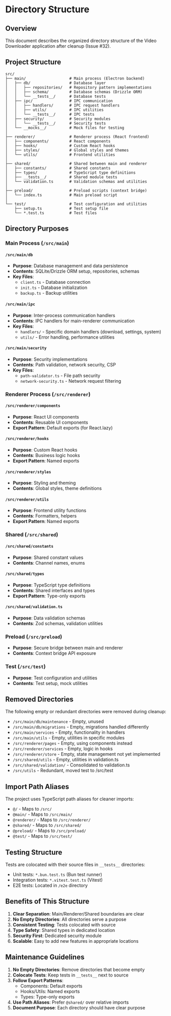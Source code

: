 # Directory Structure

## Overview
This document describes the organized directory structure of the Video Downloader application after cleanup (Issue #32).

## Project Structure

```
src/
├── main/                   # Main process (Electron backend)
│   ├── db/                 # Database layer
│   │   ├── repositories/   # Repository pattern implementations
│   │   ├── schema/         # Database schemas (Drizzle ORM)
│   │   └── __tests__/      # Database tests
│   ├── ipc/                # IPC communication
│   │   ├── handlers/       # IPC request handlers
│   │   ├── utils/          # IPC utilities
│   │   └── __tests__/      # IPC tests
│   ├── security/           # Security modules
│   │   └── __tests__/      # Security tests
│   └── __mocks__/          # Mock files for testing
│
├── renderer/               # Renderer process (React frontend)
│   ├── components/         # React components
│   ├── hooks/              # Custom React hooks
│   ├── styles/             # Global styles and themes
│   └── utils/              # Frontend utilities
│
├── shared/                 # Shared between main and renderer
│   ├── constants/          # Shared constants
│   ├── types/              # TypeScript type definitions
│   ├── __tests__/          # Shared module tests
│   └── validation.ts       # Validation schemas and utilities
│
├── preload/                # Preload scripts (context bridge)
│   └── index.ts            # Main preload script
│
└── test/                   # Test configuration and utilities
    ├── setup.ts            # Test setup file
    └── *.test.ts           # Test files
```

## Directory Purposes

### Main Process (`/src/main`)

#### `/src/main/db`
- **Purpose**: Database management and data persistence
- **Contents**: SQLite/Drizzle ORM setup, repositories, schemas
- **Key Files**: 
  - `client.ts` - Database connection
  - `init.ts` - Database initialization
  - `backup.ts` - Backup utilities

#### `/src/main/ipc`
- **Purpose**: Inter-process communication handlers
- **Contents**: IPC handlers for main-renderer communication
- **Key Files**:
  - `handlers/` - Specific domain handlers (download, settings, system)
  - `utils/` - Error handling, performance utilities

#### `/src/main/security`
- **Purpose**: Security implementations
- **Contents**: Path validation, network security, CSP
- **Key Files**:
  - `path-validator.ts` - File path security
  - `network-security.ts` - Network request filtering

### Renderer Process (`/src/renderer`)

#### `/src/renderer/components`
- **Purpose**: React UI components
- **Contents**: Reusable UI components
- **Export Pattern**: Default exports (for React.lazy)

#### `/src/renderer/hooks`
- **Purpose**: Custom React hooks
- **Contents**: Business logic hooks
- **Export Pattern**: Named exports

#### `/src/renderer/styles`
- **Purpose**: Styling and theming
- **Contents**: Global styles, theme definitions

#### `/src/renderer/utils`
- **Purpose**: Frontend utility functions
- **Contents**: Formatters, helpers
- **Export Pattern**: Named exports

### Shared (`/src/shared`)

#### `/src/shared/constants`
- **Purpose**: Shared constant values
- **Contents**: Channel names, enums

#### `/src/shared/types`
- **Purpose**: TypeScript type definitions
- **Contents**: Shared interfaces and types
- **Export Pattern**: Type-only exports

#### `/src/shared/validation.ts`
- **Purpose**: Data validation schemas
- **Contents**: Zod schemas, validation utilities

### Preload (`/src/preload`)
- **Purpose**: Secure bridge between main and renderer
- **Contents**: Context bridge API exposure

### Test (`/src/test`)
- **Purpose**: Test configuration and utilities
- **Contents**: Test setup, mock utilities

## Removed Directories

The following empty or redundant directories were removed during cleanup:

- `/src/main/db/maintenance` - Empty, unused
- `/src/main/db/migrations` - Empty, migrations handled differently
- `/src/main/services` - Empty, functionality in handlers
- `/src/main/utils` - Empty, utilities in specific modules
- `/src/renderer/pages` - Empty, using components instead
- `/src/renderer/services` - Empty, logic in hooks
- `/src/renderer/store` - Empty, state management not yet implemented
- `/src/shared/utils` - Empty, utilities in validation.ts
- `/src/shared/validation/` - Consolidated to validation.ts
- `/src/utils` - Redundant, moved test to /src/test

## Import Path Aliases

The project uses TypeScript path aliases for cleaner imports:

- `@/` - Maps to `/src/`
- `@main/` - Maps to `/src/main/`
- `@renderer/` - Maps to `/src/renderer/`
- `@shared/` - Maps to `/src/shared/`
- `@preload/` - Maps to `/src/preload/`
- `@test/` - Maps to `/src/test/`

## Testing Structure

Tests are colocated with their source files in `__tests__` directories:
- Unit tests: `*.bun.test.ts` (Bun test runner)
- Integration tests: `*.vitest.test.ts` (Vitest)
- E2E tests: Located in `/e2e` directory

## Benefits of This Structure

1. **Clear Separation**: Main/Renderer/Shared boundaries are clear
2. **No Empty Directories**: All directories serve a purpose
3. **Consistent Testing**: Tests colocated with source
4. **Type Safety**: Shared types in dedicated location
5. **Security First**: Dedicated security module
6. **Scalable**: Easy to add new features in appropriate locations

## Maintenance Guidelines

1. **No Empty Directories**: Remove directories that become empty
2. **Colocate Tests**: Keep tests in `__tests__` next to source
3. **Follow Export Patterns**: 
   - Components: Default exports
   - Hooks/Utils: Named exports
   - Types: Type-only exports
4. **Use Path Aliases**: Prefer `@shared/` over relative imports
5. **Document Purpose**: Each directory should have clear purpose